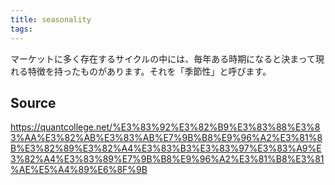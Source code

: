 ```yaml
---
title: seasonality
tags: 
---
```


マーケットに多く存在するサイクルの中には、毎年ある時期になると決まって現れる特徴を持ったものがあります。それを「季節性」と呼びます。

## Source
https://quantcollege.net/%E3%83%92%E3%82%B9%E3%83%88%E3%83%AA%E3%82%AB%E3%83%AB%E7%9B%B8%E9%96%A2%E3%81%8B%E3%82%89%E3%82%A4%E3%83%B3%E3%83%97%E3%83%A9%E3%82%A4%E3%83%89%E7%9B%B8%E9%96%A2%E3%81%B8%E3%81%AE%E5%A4%89%E6%8F%9B